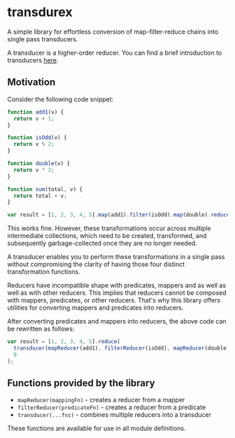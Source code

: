 # transdurex

A simple library for effortless conversion of map-filter-reduce chains into single pass transducers.

A transducer is a higher-order reducer. You can find a brief introduction to transducers [here](https://clojure.org/reference/transducers).

## Motivation

Consider the following code snippet:

```javascript
function add1(v) {
  return v + 1;
}

function isOdd(v) {
  return v % 2;
}

function double(v) {
  return v * 2;
}

function sum(total, v) {
  return total + v;
}

var result = [1, 2, 3, 4, 5].map(add1).filter(isOdd).map(double).reduce(sum, 0);
```

This works fine. However, these transformations occur across multiple intermediate collections, which need to be created, transformed, and subsequently garbage-collected once they are no longer needed.

A transducer enables you to perform these transformations in a single pass without compromising the clarity of having those four distinct transformation functions.

Reducers have incompatible shape with predicates, mappers and as well as well as with other reducers. This implies that reducers cannot be composed with mappers, predicates, or other reducers. That's why this library offers utilities for converting mappers and predicates into reducers.

After converting predicates and mappers into reducers, the above code can be rewritten as follows:

```javascript
var result = [1, 2, 3, 4, 5].reduce(
  transducer(mapReducer(add1), filterReducer(isOdd), mapReducer(double))(sum),
  0
);
```

## Functions provided by the library

- `mapReducer(mappingFn)` - creates a reducer from a mapper
- `filterReducer(predicateFn)` - creates a reducer from a predicate
- `transducer(...fns)` - combines multiple reducers into a transducer

These functions are available for use in all module definitions.
